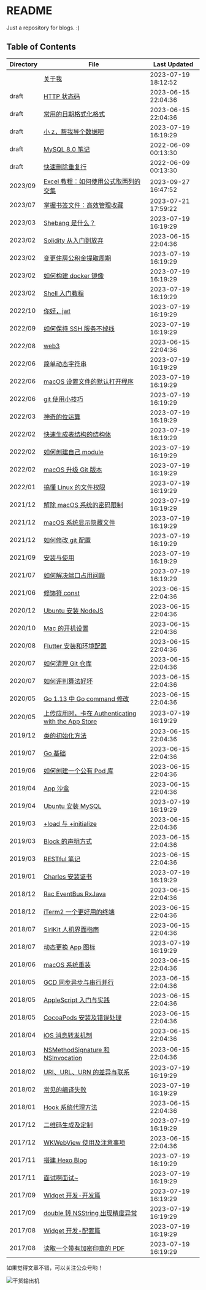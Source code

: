 # README

Just a repository for blogs. :)

## Table of Contents

| Directory | File                                                                                               | Last Updated        |
| --------- | -------------------------------------------------------------------------------------------------- | ------------------- |
|           | [关于我](about.md)                                                                                 | 2023-07-19 18:12:52 |
| draft     | [HTTP 状态码](draft/http-status-code.md)                                                           | 2023-06-15 22:04:36 |
| draft     | [常用的日期格式化格式](draft/date-formatter.md)                                                    | 2023-06-15 22:04:36 |
| draft     | [小 z，帮我导个数据吧](draft/txt-to-csv.md)                                                        | 2023-07-19 16:19:29 |
| draft     | [MySQL 8.0 笔记](draft/tips-for-mysql.md)                                                          | 2022-06-09 00:13:30 |
| draft     | [快速删除重复行](draft/delete-duplicate-rows.md)                                                   | 2022-06-09 00:13:30 |
| 2023/09   | [Excel 教程：如何使用公式取两列的交集](2023/09/find-intersection-of-two-columns.md)                | 2023-09-27 16:47:52 |
| 2023/07   | [掌握书签文件：高效管理收藏](2023/07/parse-bookmarks.md)                                           | 2023-07-21 17:59:22 |
| 2023/03   | [Shebang 是什么？](2023/03/shebang.md)                                                             | 2023-07-19 16:19:29 |
| 2023/02   | [Solidity 从入门到放弃](2023/02/solidity.md)                                                       | 2023-06-15 22:04:36 |
| 2023/02   | [变更住房公积金提取周期](2023/02/housing-provident-fund.md)                                        | 2023-07-19 16:19:29 |
| 2023/02   | [如何构建 docker 镜像](2023/02/how-to-create-image.md)                                             | 2023-07-19 16:19:29 |
| 2023/02   | [Shell 入门教程](2023/02/introduction-to-shell.md)                                                 | 2023-07-19 16:19:29 |
| 2022/10   | [你好，jwt](2022/10/hello-jwt.md)                                                                  | 2023-07-19 16:19:29 |
| 2022/09   | [如何保持 SSH 服务不掉线](2022/09/keep-alive-ssh.md)                                               | 2023-07-19 16:19:29 |
| 2022/08   | [web3](2022/08/web3.md)                                                                            | 2023-06-15 22:04:36 |
| 2022/06   | [简单动态字符串](2022/06/simple-dynamic-string.md)                                                 | 2023-07-19 16:19:29 |
| 2022/06   | [macOS 设置文件的默认打开程序](2022/06/set-file-default-opening-mode.md)                           | 2023-07-19 16:19:29 |
| 2022/06   | [git 使用小技巧](2022/06/tips-for-git.md)                                                          | 2023-07-19 16:19:29 |
| 2022/03   | [神奇的位运算](2022/03/bit-operation.md)                                                           | 2023-07-19 16:19:29 |
| 2022/02   | [快速生成表结构的结构体](2022/02/generate-table-struct.md)                                         | 2023-07-19 16:19:29 |
| 2022/02   | [如何创建自己 module](2022/02/create-personal-module.md)                                           | 2023-07-19 16:19:29 |
| 2022/02   | [macOS 升级 Git 版本](2022/02/update-git-version.md)                                               | 2023-07-19 16:19:29 |
| 2022/01   | [搞懂 Linux 的文件权限](2022/01/linux-file-permissions.md)                                         | 2023-07-19 16:19:29 |
| 2021/12   | [解除 macOS 系统的密码限制](2021/12/remove-password-limit.md)                                      | 2023-07-19 16:19:29 |
| 2021/12   | [macOS 系统显示隐藏文件](2021/12/show-hidden-files.md)                                             | 2023-07-19 16:19:29 |
| 2021/12   | [如何修改 git 配置](2021/12/modify-git-configuration.md)                                           | 2023-07-19 16:19:29 |
| 2021/09   | [安装与使用](2021/09/setup-and-use.md)                                                             | 2023-07-19 16:19:29 |
| 2021/07   | [如何解决端口占用问题](2021/07/resolve-port-occupancy.md)                                          | 2023-07-19 16:19:29 |
| 2021/06   | [修饰符 const](2021/06/const.md)                                                                   | 2023-06-15 22:04:36 |
| 2020/12   | [Ubuntu 安装 NodeJS](2020/12/install-nodejs.md)                                                    | 2023-06-15 22:04:36 |
| 2020/10   | [Mac 的开机设置](2020/10/configure-mac.md)                                                         | 2023-06-15 22:04:36 |
| 2020/08   | [Flutter 安装和环境配置](2020/08/install-flutter.md)                                               | 2023-06-15 22:04:36 |
| 2020/07   | [如何清理 Git 仓库](2020/07/clean-up-git-repository.md)                                            | 2023-06-15 22:04:36 |
| 2020/07   | [如何评判算法好坏](2020/07/judge-algorithm-quality.md)                                             | 2023-06-15 22:04:36 |
| 2020/05   | [Go 1.13 中 Go command 修改](2020/05/go-command.md)                                                | 2023-06-15 22:04:36 |
| 2020/05   | [上传应用时，卡在 Authenticating with the App Store](2020/05/authenticating-with-the-app-store.md) | 2023-07-19 16:19:29 |
| 2019/12   | [类的初始化方法](2019/12/initializer.md)                                                           | 2023-06-15 22:04:36 |
| 2019/07   | [Go 基础](2019/07/go.md)                                                                           | 2023-06-15 22:04:36 |
| 2019/06   | [如何创建一个公有 Pod 库](2019/06/create-pod.md)                                                   | 2023-06-15 22:04:36 |
| 2019/04   | [App 沙盒](2019/04/sandbox.md)                                                                     | 2023-06-15 22:04:36 |
| 2019/04   | [Ubuntu 安装 MySQL](2019/04/install-mysql.md)                                                      | 2023-07-19 16:19:29 |
| 2019/03   | [+load 与 +initialize](2019/03/load-and-initialize.md)                                             | 2023-06-15 22:04:36 |
| 2019/03   | [Block 的声明方式](2019/03/block-statement.md)                                                     | 2023-06-15 22:04:36 |
| 2019/03   | [RESTful 笔记](2019/03/introduction-to-restful.md)                                                 | 2023-06-15 22:04:36 |
| 2019/01   | [Charles 安装证书](2019/01/install-charles-certificate.md)                                         | 2023-07-19 16:19:29 |
| 2018/12   | [Rac EventBus RxJava](2018/12/rac-eventbus-rxjava.md)                                              | 2023-06-15 22:04:36 |
| 2018/12   | [iTerm2 一个更好用的终端](2018/12/a-better-terminal.md)                                            | 2023-06-15 22:04:36 |
| 2018/07   | [SiriKit 人机界面指南](2018/07/sirikit.md)                                                         | 2023-06-15 22:04:36 |
| 2018/07   | [动态更换 App 图标](2018/07/dynamic-icon.md)                                                       | 2023-07-19 16:19:29 |
| 2018/06   | [macOS 系统重装](2018/06/reinstall-mac-system.md)                                                  | 2023-06-15 22:04:36 |
| 2018/05   | [GCD 同步异步与串行并行](2018/05/gcd.md)                                                           | 2023-06-15 22:04:36 |
| 2018/05   | [AppleScript 入门与实践](2018/05/introduction-to-applescript.md)                                   | 2023-06-15 22:04:36 |
| 2018/05   | [CocoaPods 安装及错误处理](2018/05/cocoapods.md)                                                   | 2023-06-15 22:04:36 |
| 2018/04   | [iOS 消息转发机制](2018/04/message-forwarding.md)                                                  | 2023-06-15 22:04:36 |
| 2018/03   | [NSMethodSignature 和 NSInvocation](2018/03/nsmethodsignature-nsinvocation.md)                     | 2023-06-15 22:04:36 |
| 2018/02   | [URI、URL、URN 的差异与联系](2018/02/uri-url-urn.md)                                               | 2023-07-19 16:19:29 |
| 2018/02   | [常见的编译失败](2018/02/build-failed.md)                                                          | 2023-07-19 16:19:29 |
| 2018/01   | [Hook 系统代理方法](2018/01/hook-system-delegate-method.md)                                        | 2023-06-15 22:04:36 |
| 2017/12   | [二维码生成及定制](2017/12/create-qr-code.md)                                                      | 2023-07-19 16:19:29 |
| 2017/12   | [WKWebView 使用及注意事项](2017/12/wkwebview.md)                                                   | 2023-06-15 22:04:36 |
| 2017/11   | [搭建 Hexo Blog](2017/11/set-up-hexo-blog.md)                                                      | 2023-07-19 16:19:29 |
| 2017/11   | [面试啊面试~](2017/11/interview.md)                                                                | 2023-07-19 16:19:29 |
| 2017/09   | [Widget 开发-开发篇](2017/09/widget-development.md)                                                | 2023-07-19 16:19:29 |
| 2017/09   | [double 转 NSString 出现精度异常](2017/09/double-to-nsstring.md)                                   | 2023-07-19 16:19:29 |
| 2017/08   | [Widget 开发-配置篇](2017/08/widget-configuration.md)                                              | 2023-07-19 16:19:29 |
| 2017/08   | [读取一个带有加密印章的 PDF](2017/08/read-pdf-with-cryptographic-seal.md)                          | 2023-07-19 16:19:29 |

如果觉得文章不错，可以关注公众号哟！

![干货输出机](https://file.zhangpeng.site/wechat/qrcode.jpg)
